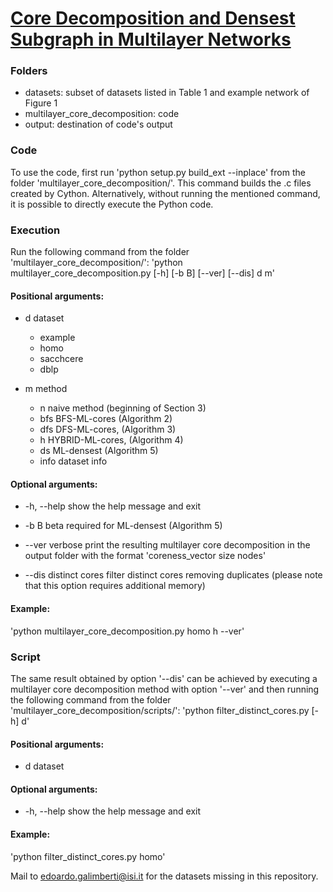 # [Core Decomposition and Densest Subgraph in Multilayer Networks](http://edoardogalimberti.altervista.org/documents/papers/Core_Decomposition_and_Densest_Subgraph_in_Multilayer_Networks.pdf)

### Folders
* datasets: subset of datasets listed in Table 1 and example network of Figure 1
* multilayer_core_decomposition: code
* output: destination of code's output

### Code
To use the code, first run 'python setup.py build_ext --inplace' from the folder 'multilayer_core_decomposition/'.
This command builds the .c files created by Cython.
Alternatively, without running the mentioned command, it is possible to directly execute the Python code.

### Execution
Run the following command from the folder 'multilayer_core_decomposition/':
  'python multilayer_core_decomposition.py [-h] [-b B] [--ver] [--dis] d m'

#### Positional arguments:
  * d           dataset
    * example
    * homo
    * sacchcere
    * dblp
    
  * m           method
    * n         naive method (beginning of Section 3)
    * bfs       BFS-ML-cores (Algorithm 2)
    * dfs       DFS-ML-cores, (Algorithm 3)
    * h         HYBRID-ML-cores, (Algorithm 4)
    * ds        ML-densest (Algorithm 5)
    * info      dataset info

#### Optional arguments:
  * -h, --help  show the help message and exit
  
  * -b B        beta
    required for ML-densest (Algorithm 5)
    
  * --ver       verbose
  	print the resulting multilayer core decomposition in the output folder with the format 'coreness_vector	size	nodes'
  	
  * --dis       distinct cores
  	filter distinct cores removing duplicates (please note that this option requires additional memory)
  	
#### Example:
  'python multilayer_core_decomposition.py homo h --ver'

### Script
The same result obtained by option '--dis' can be achieved by executing a multilayer core decomposition method with option '--ver' and then running the following command from the folder 'multilayer_core_decomposition/scripts/':
  'python filter_distinct_cores.py [-h] d'

#### Positional arguments:
  * d           dataset

#### Optional arguments:
  * -h, --help  show the help message and exit
  
#### Example:
  'python filter_distinct_cores.py homo'
  
 Mail to [edoardo.galimberti@isi.it](edoardo.galimberti@isi.it) for the datasets missing in this repository.
